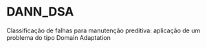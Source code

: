 # DANN_DSA
Classificação de falhas para manutenção preditiva: aplicação de um problema do tipo Domain Adaptation
